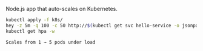 
Node.js app that auto-scales on Kubernetes.

```bash
kubectl apply -f k8s/
hey -z 5m -q 100 -c 50 http://$(kubectl get svc hello-service -o jsonpath='{.status.loadBalancer.ingress[0].ip}')
kubectl get hpa -w

Scales from 1 → 5 pods under load
